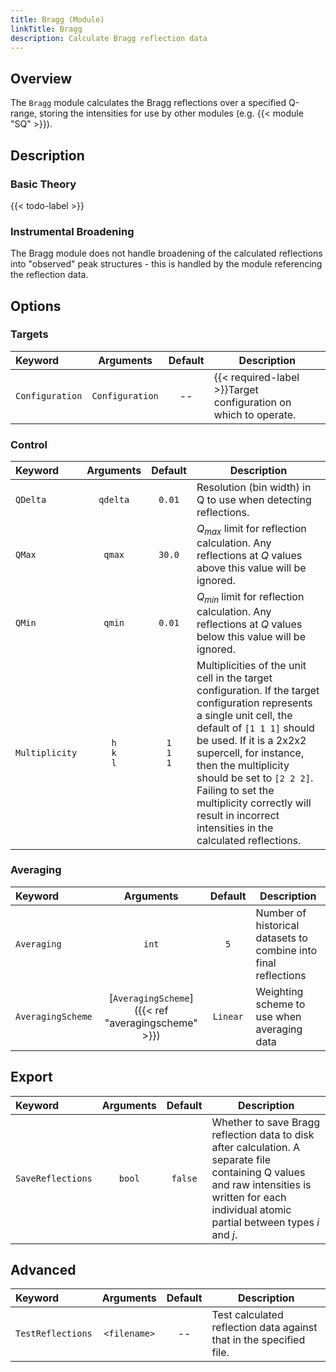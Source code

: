 ```yaml
---
title: Bragg (Module)
linkTitle: Bragg
description: Calculate Bragg reflection data
---
```


## Overview

The `Bragg` module calculates the Bragg reflections over a specified Q-range, storing the intensities for use by other modules (e.g. {{< module "SQ" >}}).

## Description

### Basic Theory

{{< todo-label >}}

### Instrumental Broadening

The Bragg module does not handle broadening of the calculated reflections into "observed" peak structures - this is handled by the module referencing the reflection data.

## Options

### Targets

|Keyword|Arguments|Default|Description|
|:------|:--:|:-----:|-----------|
|`Configuration`|`Configuration`|--|{{< required-label >}}Target configuration on which to operate.|

### Control

|Keyword|Arguments|Default|Description|
|:------|:--:|:-----:|-----------|
|`QDelta`|`qdelta`|`0.01`|Resolution (bin width) in Q to use when detecting reflections.|
|`QMax`|`qmax`|`30.0`|$Q_{max}$ limit for reflection calculation. Any reflections at $Q$ values above this value will be ignored.|
|`QMin`|`qmin`|`0.01`|$Q_{min}$ limit for reflection calculation. Any reflections at $Q$ values below this value will be ignored.|
|`Multiplicity`|`h`<br/>`k`<br/>`l`|`1`<br/>`1`<br/>`1`|Multiplicities of the unit cell in the target configuration. If the target configuration represents a single unit cell, the default of `[1 1 1]` should be used. If it is a 2x2x2 supercell, for instance, then the multiplicity should be set to `[2 2 2]`. Failing to set the multiplicity correctly will result in incorrect intensities in the calculated reflections.|

### Averaging

|Keyword|Arguments|Default|Description|
|:------|:--:|:-----:|-----------|
|`Averaging`|`int`|`5`|Number of historical datasets to combine into final reflections|
|`AveragingScheme`|[`AveragingScheme`]({{< ref "averagingscheme" >}})|`Linear`|Weighting scheme to use when averaging data|

## Export

|Keyword|Arguments|Default|Description|
|:------|:--:|:-----:|-----------|
|`SaveReflections`|`bool`|`false`|Whether to save Bragg reflection data to disk after calculation. A separate file containing Q values and raw intensities is written for each individual atomic partial between types $i$ and $j$.|

## Advanced

|Keyword|Arguments|Default|Description|
|:------|:--:|:-----:|-----------|
|`TestReflections`|`<filename>`|--|Test calculated reflection data against that in the specified file.|
